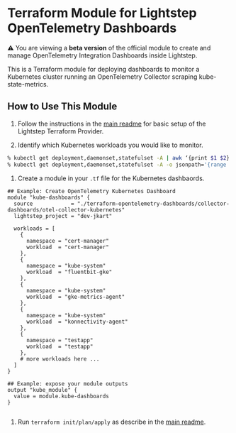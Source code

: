 # Terraform Module for Lightstep OpenTelemetry Dashboards

**:warning:** You are viewing a **beta version** of the official
module to create and manage OpenTelemetry Integration Dashboards inside Lightstep.

This is a Terraform module for deploying dashboards to monitor a Kubernetes cluster running an OpenTelemetry Collector scraping kube-state-metrics.


## How to Use This Module

1. Follow the instructions in the [main readme](https://github.com/lightstep/terraform-opentelemetry-dashboards) for basic setup of the Lightstep Terraform Provider.

1. Identify which Kubernetes workloads you would like to monitor.
  ```bash
  % kubectl get deployment,daemonset,statefulset -A | awk ‘{print $1 $2}’
  % kubectl get deployment,daemonset,statefulset -A -o jsonpath='{range .items[*]}namespace:{@.metadata.namespace} workload:{@.metadata.name}{"\n"}{end}'
  ```
1. Create a module in your `.tf` file for the Kubernetes dashbaords.
  ```
  ## Example: Create OpenTelemetry Kubernetes Dashboard
  module "kube-dashboards" {
    source            = "./terraform-opentelemetry-dashboards/collector-dashboards/otel-collector-kubernetes"
    lightstep_project = "dev-jkart"

    workloads = [
      {
        namespace = "cert-manager"
        workload  = "cert-manager"
      },
      {
        namespace = "kube-system"
        workload  = "fluentbit-gke"
      },
      {
        namespace = "kube-system"
        workload  = "gke-metrics-agent"
      },
      {
        namespace = "kube-system"
        workload  = "konnectivity-agent"
      },
      {
        namespace = "testapp"
        workload  = "testapp"
      },
      # more workloads here ...
    ]
  }

  ## Example: expose your module outputs
  output "kube_module" {
    value = module.kube-dashboards
  }


  ```
1. Run `terraform init/plan/apply` as describe in the [main readme](https://github.com/lightstep/terraform-opentelemetry-dashboards).
